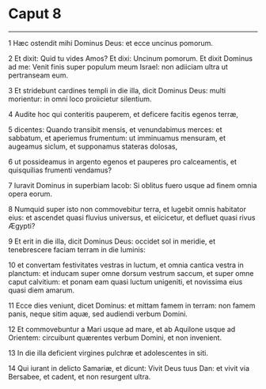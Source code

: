 # Caput 8

***

1 Hæc ostendit mihi Dominus Deus: et ecce uncinus pomorum.

2 Et dixit: Quid tu vides Amos? Et dixi: Uncinum pomorum. Et dixit Dominus ad me: Venit finis super populum meum Israel: non adiiciam ultra ut pertranseam eum.

3 Et stridebunt cardines templi in die illa, dicit Dominus Deus: multi morientur: in omni loco proiicietur silentium.

4 Audite hoc qui conteritis pauperem, et deficere facitis egenos terræ,

5 dicentes: Quando transibit mensis, et venundabimus merces: et sabbatum, et aperiemus frumentum: ut imminuamus mensuram, et augeamus siclum, et supponamus stateras dolosas,

6 ut possideamus in argento egenos et pauperes pro calceamentis, et quisquilias frumenti vendamus?

7 Iuravit Dominus in superbiam Iacob: Si oblitus fuero usque ad finem omnia opera eorum.

8 Numquid super isto non commovebitur terra, et lugebit omnis habitator eius: et ascendet quasi fluvius universus, et eiicicetur, et defluet quasi rivus Ægypti?

9 Et erit in die illa, dicit Dominus Deus: occidet sol in meridie, et tenebrescere faciam terram in die luminis:

10 et convertam festivitates vestras in luctum, et omnia cantica vestra in planctum: et inducam super omne dorsum vestrum saccum, et super omne caput calvitium: et ponam eam quasi luctum unigeniti, et novissima eius quasi diem amarum.

11 Ecce dies veniunt, dicet Dominus: et mittam famem in terram: non famem panis, neque sitim aquæ, sed audiendi verbum Domini.

12 Et commovebuntur a Mari usque ad mare, et ab Aquilone usque ad Orientem: circuibunt quærentes verbum Domini, et non invenient.

13 In die illa deficient virgines pulchræ et adolescentes in siti.

14 Qui iurant in delicto Samariæ, et dicunt: Vivit Deus tuus Dan: et vivit via Bersabee, et cadent, et non resurgent ultra.


